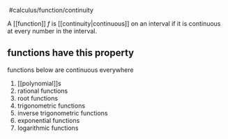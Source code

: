 ​ #calculus/function/continuity 

A [[function]] $f$ is [[continuity|continuous]] on an interval if it is continuous at every number in the interval.

## functions have this property

functions below are continuous everywhere

1. [[polynomial]]s
2. rational functions
3. root functions
4. trigonometric functions
5. inverse trigonometric functions
6. exponential functions
7. logarithmic functions
